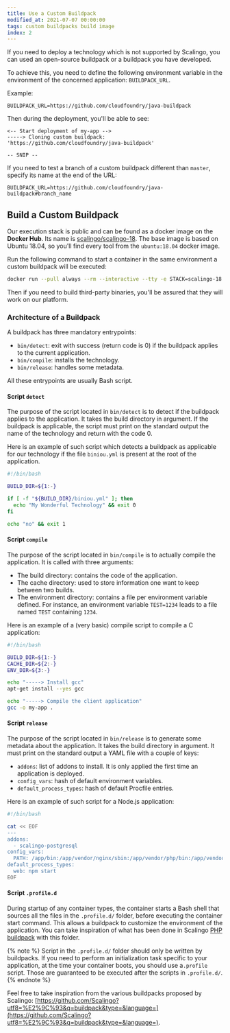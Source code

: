 ```yaml
---
title: Use a Custom Buildpack
modified_at: 2021-07-07 00:00:00
tags: custom buildpacks build image
index: 2
---
```


If you need to deploy a technology which is not supported by Scalingo,
you can used an open-source buildpack or a buildpack you have developed.

To achieve this, you need to define the following environment variable in
the environment of the concerned application: `BUILDPACK_URL`.

Example:

```text
BUILDPACK_URL=https://github.com/cloudfoundry/java-buildpack
```

Then during the deployment, you'll be able to see:

```text
<-- Start deployment of my-app -->
-----> Cloning custom buildpack: 'https://github.com/cloudfoundry/java-buildpack'

-- SNIP --
```

If you need to test a branch of a custom buildpack different than `master`, specify its name at the
end of the URL:

```text
BUILDPACK_URL=https://github.com/cloudfoundry/java-buildpack#branch_name
```

## Build a Custom Buildpack

Our execution stack is public and can be found as a docker image on the __Docker
Hub__.  Its name is
[scalingo/scalingo-18](https://hub.docker.com/r/scalingo/scalingo-18). The base
image is based on Ubuntu 18.04, so you'll find every tool from the
`ubuntu:18.04` docker image.

Run the following command to start a container in the same environment a custom
buildpack will be executed:

```bash
docker run --pull always --rm --interactive --tty -e STACK=scalingo-18 -v /path/to/custom-buildpack:/buildpack scalingo/scalingo-18:latest bash
```

Then if you need to build third-party binaries, you'll be assured that they will work
on our platform.

### Architecture of a Buildpack

A buildpack has three mandatory entrypoints:

- `bin/detect`: exit with success (return code is 0) if the buildpack applies to
  the current application.
- `bin/compile`: installs the technology.
- `bin/release`: handles some metadata.

All these entrypoints are usually Bash script.

#### Script `detect`

The purpose of the script located in `bin/detect` is to detect if the buildpack
applies to the application. It takes the build directory in argument. If the
buildpack is applicable, the script must print on the standard output the name
of the technology and return with the code 0.

Here is an example of such script which detects a buildpack as applicable for
our technology if the file `biniou.yml` is present at the root of the
application.

```bash
#!/bin/bash

BUILD_DIR=${1:-}

if [ -f "${BUILD_DIR}/biniou.yml" ]; then
  echo "My Wonderful Technology" && exit 0
fi

echo "no" && exit 1
```

#### Script `compile`

The purpose of the script located in `bin/compile` is to actually compile the
application. It is called with three arguments:

- The build directory: contains the code of the application.
- The cache directory: used to store information one want to keep between two
  builds.
- The environment directory: contains a file per environment variable defined.
  For instance, an environment variable `TEST=1234` leads to a file named `TEST`
  containing `1234`.

Here is an example of a (very basic) compile script to compile a C application:

```bash
#!/bin/bash

BUILD_DIR=${1:-}
CACHE_DIR=${2:-}
ENV_DIR=${3:-}

echo "-----> Install gcc"
apt-get install --yes gcc

echo "-----> Compile the client application"
gcc -o my-app .
```

#### Script `release`

The purpose of the script located in `bin/release` is to generate some metadata
about the application. It takes the build directory in argument. It must print
on the standard output a YAML file with a couple of keys:

- `addons`: list of addons to install. It is only applied the first time an
  application is deployed.
- `config_vars`: hash of default environment variables.
- `default_process_types`: hash of default Procfile entries.

Here is an example of such script for a Node.js application:

```bash
#!/bin/bash

cat << EOF
---
addons:
  - scalingo-postgresql
config_vars:
  PATH: /app/bin:/app/vendor/nginx/sbin:/app/vendor/php/bin:/app/vendor/php/sbin:/usr/local/bin:/usr/bin:/bin
default_process_types:
  web: npm start
EOF
```

#### Script `.profile.d`

During startup of any container types, the container starts a Bash shell that sources all the files in the `.profile.d/` folder, before executing the container start command. This allows a buildpack to customize the environment of the application. You can take inspiration of what has been done in Scalingo [PHP buildpack](https://github.com/Scalingo/php-buildpack/blob/dc87b69c170bb94658ffbb03c6cbbaa34b28f775/bin/compile#L275-L286) with this folder.

{% note %}
Script in the `.profile.d/` folder should only be written by buildpacks. If you need to perform an initialization task specific to your application, at the time your container boots, you should use a`.profile` script. Those are guaranteed to be executed after the scripts in `.profile.d/`.
{% endnote %}

Feel free to take inspiration from the various buildpacks proposed by Scalingo:
[https://github.com/Scalingo?utf8=%E2%9C%93&q=buildpack&type=&language=](https://github.com/Scalingo?utf8=%E2%9C%93&q=buildpack&type=&language=).
